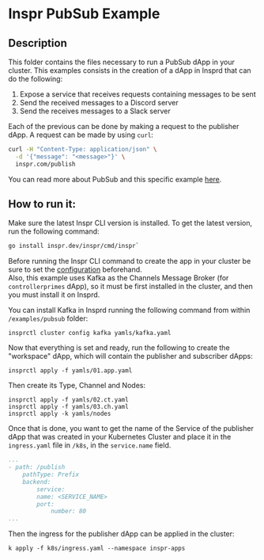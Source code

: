# Inspr PubSub Example

## Description

This folder contains the files necessary to run a PubSub dApp in your cluster. This examples consists in the creation of a dApp in Insprd that can do the following:

1. Expose a service that receives requests containing messages to be sent
2. Send the received messages to a Discord server
3. Send the receives messages to a Slack server

Each of the previous can be done by making a request to the publisher dApp. A request can be made by using `curl`: 
```zsh
curl -H "Content-Type: application/json" \
  -d '{"message": "<message>"}' \
  inspr.com/publish
```

You can read more about PubSub and this specific example [here](../../docs/pubsub.md).

## How to run it:

Make sure the latest Inspr CLI version is installed. To get the latest version, run the following command:  
```zsh
go install inspr.dev/inspr/cmd/inspr`
```

Before running the Inspr CLI command to create the app in your cluster be sure to set the [configuration](../../docs/readme.md) beforehand.  
Also, this example uses Kafka as the Channels Message Broker (for `controllerprimes` dApp), so it must be first installed in the cluster, and then you must install it on Insprd.  

You can install Kafka in Insprd running the following command from within `/examples/pubsub` folder:
```
insprctl cluster config kafka yamls/kafka.yaml
```

Now that everything is set and ready, run the following to create the "workspace" dApp, which will contain the publisher and subscriber dApps:
```
insprctl apply -f yamls/01.app.yaml
```

Then create its Type, Channel and Nodes:
```
insprctl apply -f yamls/02.ct.yaml
insprctl apply -f yamls/03.ch.yaml
insprctl apply -k yamls/nodes
```

Once that is done, you want to get the name of the Service of the publisher dApp that was created in your Kubernetes Cluster and place it in the `ingress.yaml` file in `/k8s`, in the `service.name` field.
```yaml
...
- path: /publish
    pathType: Prefix
    backend:
        service:
        name: <SERVICE_NAME>
        port:
            number: 80
...
```

Then the ingress for the publisher dApp can be applied in the cluster:
```
k apply -f k8s/ingress.yaml --namespace inspr-apps
```